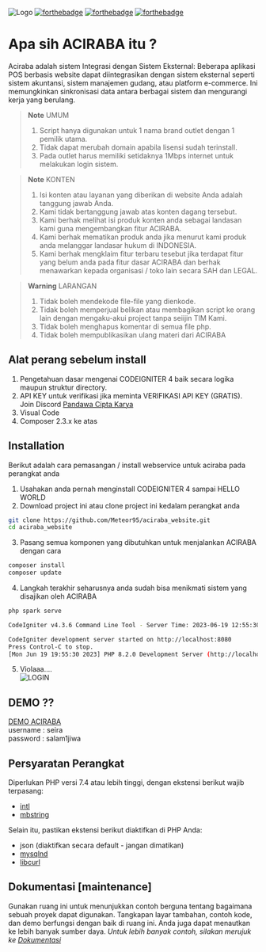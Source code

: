 ![Logo](https://cdn.seirasetyawan.com/images/aciraba_logo.png)
[![forthebadge](https://forthebadge.com/images/badges/built-with-love.svg)](https://forthebadge.com) [![forthebadge](https://cdn.seirasetyawan.com/images/made-with-php---codeigniter-4.svg)](https://forthebadge.com) [![forthebadge](https://cdn.seirasetyawan.com/images/semi-open-source.svg)](https://forthebadge.com) 
# Apa sih ACIRABA itu ?
Aciraba adalah sistem Integrasi dengan Sistem Eksternal: Beberapa aplikasi POS berbasis website dapat diintegrasikan dengan sistem eksternal seperti sistem akuntansi, sistem manajemen gudang, atau platform e-commerce. Ini memungkinkan sinkronisasi data antara berbagai sistem dan mengurangi kerja yang berulang.<br>

> **Note** UMUM <br>
> 1. Script hanya digunakan untuk 1 nama brand outlet dengan 1 pemilik utama.
> 2. Tidak dapat merubah domain apabila lisensi sudah terinstall.
> 3. Pada outlet harus memiliki setidaknya 1Mbps internet untuk melakukan login sistem.

> **Note** KONTEN <br>
> 1. Isi konten atau layanan yang diberikan di website Anda adalah tanggung jawab Anda.
> 2. Kami tidak bertanggung jawab atas konten dagang tersebut.
> 3. Kami berhak melihat isi produk konten anda sebagai landasan kami guna mengembangkan fitur ACIRABA.
> 4. Kami berhak mematikan produk anda jika menurut kami produk anda melanggar landasar hukum di INDONESIA.
> 5. Kami berhak mengklaim fitur terbaru tesebut jika terdapat fitur yang belum anda pada fitur dasar ACIRABA dan berhak menawarkan kepada organisasi / toko lain secara SAH dan LEGAL.

> **Warning** LARANGAN <br>
> 1. Tidak boleh mendekode file-file yang dienkode.
> 2. Tidak boleh memperjual belikan atau membagikan script ke orang lain dengan mengaku-akui project tanpa seiijin TIM Kami.
> 3. Tidak boleh menghapus komentar di semua file php.
> 4. Tidak boleh mempublikasikan ulang materi dari ACIRABA

## Alat perang sebelum install
1. Pengetahuan dasar mengenai CODEIGNITER 4 baik secara logika maupun struktur directory.
2. API KEY untuk verifikasi jika meminta VERIFIKASI API KEY (GRATIS). Join Discord [Pandawa Cipta Karya](https://discord.gg/K3fsg32a6n)
3. Visual Code
4. Composer 2.3.x ke atas
## Installation
Berikut adalah cara pemasangan / install webservice untuk aciraba pada perangkat anda
1. Usahakan anda pernah menginstall CODEIGNITER 4 sampai HELLO WORLD
2. Download project ini atau clone project ini kedalam perangkat anda
```bash
git clone https://github.com/Meteor95/aciraba_website.git
cd aciraba_website
```
3. Pasang semua komponen yang dibutuhkan untuk menjalankan ACIRABA dengan cara
```bash
composer install
composer update
```
4. Langkah terakhir seharusnya anda sudah bisa menikmati sistem yang disajikan oleh ACIRABA
```bash
php spark serve

CodeIgniter v4.3.6 Command Line Tool - Server Time: 2023-06-19 12:55:30 UTC+00:00

CodeIgniter development server started on http://localhost:8080
Press Control-C to stop.
[Mon Jun 19 19:55:30 2023] PHP 8.2.0 Development Server (http://localhost:8080) started
```
5. Violaaa....<br>
![LOGIN](https://cdn.seirasetyawan.com/images/login_form.png)
## DEMO ??
[DEMO ACIRABA](https://aciraba.seirasetyawan.com)<br>
username : seira<br>
password : salam1jiwa<br>
## Persyaratan Perangkat
Diperlukan PHP versi 7.4 atau lebih tinggi, dengan ekstensi berikut wajib terpasang:
- [intl](http://php.net/manual/en/intl.requirements.php)
- [mbstring](http://php.net/manual/en/mbstring.installation.php)
  
Selain itu, pastikan ekstensi berikut diaktifkan di PHP Anda:
- json (diaktifkan secara default - jangan dimatikan)
- [mysqlnd](http://php.net/manual/en/mysqlnd.install.php)
- [libcurl](http://php.net/manual/en/curl.requirements.php)

## Dokumentasi [maintenance]
Gunakan ruang ini untuk menunjukkan contoh berguna tentang bagaimana sebuah proyek dapat digunakan. Tangkapan layar tambahan, contoh kode, dan demo berfungsi dengan baik di ruang ini. Anda juga dapat menautkan ke lebih banyak sumber daya.
_Untuk lebih banyak contoh, silakan merujuk ke [Dokumentasi](https://example.com)_
